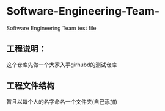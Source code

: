 # Software-Engineering-Team-
Software Engineering Team test file

## 工程说明：
这个仓库先做一个大家入手girhubd的测试仓库

## 工程文件结构
暂且以每个人的名字命名一个文件夹(自己添加)
